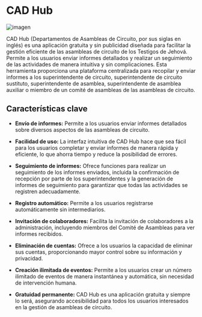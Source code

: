 # CAD Hub
![imagen](https://github.com/livrasand/CAD-Hub/assets/104039397/885ef7b7-a5b3-4359-b5f5-4924ddd89ba7)

CAD Hub (Departamentos de Asambleas de Circuito, por sus siglas en inglés) es una aplicación gratuita y sin publicidad diseñada para facilitar la gestión eficiente de las asambleas de circuito de los Testigos de Jehová. Permite a los usuarios enviar informes detallados y realizar un seguimiento de las actividades de manera intuitiva y sin complicaciones. Esta herramienta proporciona una plataforma centralizada para recopilar y enviar informes a los superintendente de circuito, superintendente de circuito sustituto, superintendente de asamblea, superintendente de asamblea auxiliar o miembro de un comité de asambleas de las asambleas de circuito.

## Características clave

- **Envío de informes:** Permite a los usuarios enviar informes detallados sobre diversos aspectos de las asambleas de circuito.

- **Facilidad de uso:** La interfaz intuitiva de CAD Hub hace que sea fácil para los usuarios completar y enviar informes de manera rápida y eficiente, lo que ahorra tiempo y reduce la posibilidad de errores. 

- **Seguimiento de informes:** Ofrece funciones para realizar un seguimiento de los informes enviados, incluida la confirmación de recepción por parte de los superintendentes y la generación de informes de seguimiento para garantizar que todas las actividades se registren adecuadamente. 

- **Registro automático:** Permite a los usuarios registrarse automáticamente sin intermediarios.

- **Invitación de colaboradores:** Facilita la invitación de colaboradores a la administración, incluyendo miembros del Comité de Asambleas para ver informes recibidos.

- **Eliminación de cuentas:** Ofrece a los usuarios la capacidad de eliminar sus cuentas, proporcionando mayor control sobre su información y privacidad.

- **Creación ilimitada de eventos:** Permite a los usuarios crear un número ilimitado de eventos de manera instantánea y automática, sin necesidad de intervención humana.

- **Gratuidad permanente:** CAD Hub es una aplicación gratuita y siempre lo será, asegurando accesibilidad para todos los usuarios interesados en la gestión de asambleas de circuito.
